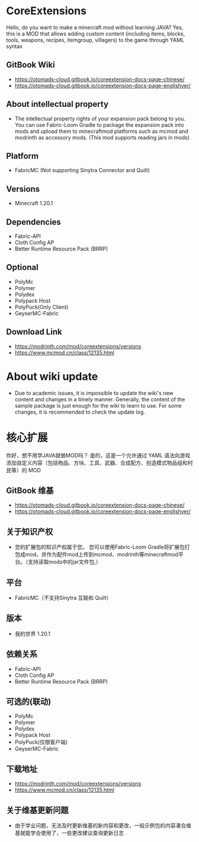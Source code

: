 # CoreExtensions
Hello, do you want to make a minecraft mod without learning JAVA? Yes, this is a MOD that allows adding custom content (including items, blocks, tools, weapons, recipes, itemgroup, villagers) to the game through YAML syntax
## GitBook Wiki
* https://otomads-cloud.gitbook.io/coreextension-docs-page-chinese/
* https://otomads-cloud.gitbook.io/coreextension-docs-page-englishver/
## About intellectual property
* The intellectual property rights of your expansion pack belong to you. You can use Fabric-Loom Gradle to package the expansion pack into mods and upload them to minecraftmod platforms such as mcmod and modrinth as accessory mods. (This mod supports reading jars in mods)
## Platform
* FabricMC (Not supporting Sinytra Connector and Quilt)
## Versions
* Minecraft 1.20.1
## Dependencies
* Fabric-API
* Cloth Config AP
* Better Runtime Resource Pack (BRRP)
## Optional
* PolyMc
* Polymer
* Polydex
* Polypack Host
* PolyPuck(Only Client)
* GeyserMC-Fabric
## Download Link
* https://modrinth.com/mod/coreextensions/versions
* https://www.mcmod.cn/class/12135.html
# About wiki update
* Due to academic issues, it is impossible to update the wiki's new content and changes in a timely manner. Generally, the content of the sample package is just enough for the wiki to learn to use. For some changes, it is recommended to check the update log.
# 核心扩展
你好，想不用学JAVA就做MOD吗？ 是的，这是一个允许通过 YAML 语法向游戏添加自定义内容（包括物品、方块、工具、武器、合成配方、创造模式物品组和村民等）的 MOD
## GitBook 维基
* https://otomads-cloud.gitbook.io/coreextension-docs-page-chinese/
* https://otomads-cloud.gitbook.io/coreextension-docs-page-englishver/
## 关于知识产权
* 您的扩展包的知识产权属于您。 您可以使用Fabric-Loom Gradle将扩展包打包成mod，并作为配件mod上传到mcmod、modrinth等minecraftmod平台。（支持读取mods中的jar文件包,）
## 平台
* FabricMC（不支持Sinytra 互联和 Quilt）
## 版本
* 我的世界 1.20.1
## 依赖关系
* Fabric-API
* Cloth Config AP
* Better Runtime Resource Pack (BRRP)
## 可选的(联动)
* PolyMc
* Polymer
* Polydex
* Polypack Host
* PolyPuck(仅限客户端)
* GeyserMC-Fabric
## 下载地址
* https://modrinth.com/mod/coreextensions/versions
* https://www.mcmod.cn/class/12135.html
## 关于维基更新问题
* 由于学业问题，无法及时更新维基的新内容和更改，一般示例包的内容凑合维基就能学会使用了，一些更改建议查询更新日志